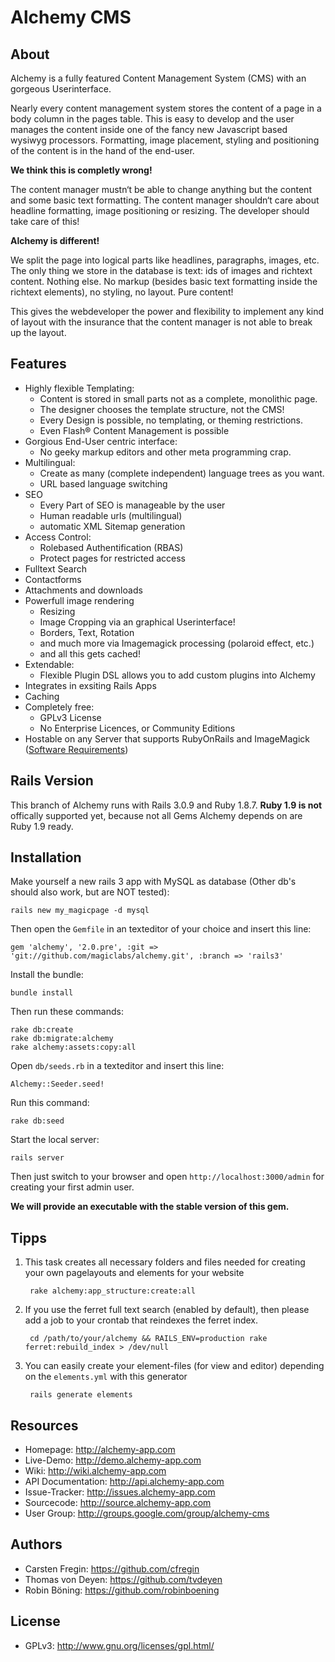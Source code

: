 Alchemy CMS
===========

About
-----

Alchemy is a fully featured Content Management System (CMS) with an gorgeous Userinterface.

Nearly every content management system stores the content of a page in a body column in the pages table. This is easy to develop and the user manages the content inside one of the fancy new Javascript based wysiwyg processors. Formatting, image placement, styling and positioning of the content is in the hand of the end-user.

__We think this is completly wrong!__

The content manager mustn‘t be able to change anything but the content and some basic text formatting. The content manager shouldn‘t care about headline formatting, image positioning or resizing. The developer should take care of this!

__Alchemy is different!__

We split the page into logical parts like headlines, paragraphs, images, etc. The only thing we store in  the database is text: ids of images and richtext content. Nothing else. No markup (besides basic text formatting inside the richtext elements), no styling, no layout. Pure content!

This gives the webdeveloper the power and flexibility to implement any kind of layout with the insurance that the content manager is not able to break up the layout.

Features
--------

- Highly flexible Templating:
  - Content is stored in small parts not as a complete, monolithic page.
  - The designer chooses the template structure, not the CMS!
  - Every Design is possible, no templating, or theming restrictions.
  - Even Flash® Content Management is possible
- Gorgious End-User centric interface:
  - No geeky markup editors and other meta programming crap.
- Multilingual:
  - Create as many (complete independent) language trees as you want.
  - URL based language switching
- SEO
  - Every Part of SEO is manageable by the user
  - Human readable urls (multilingual)
  - automatic XML Sitemap generation
- Access Control:
  - Rolebased Authentification (RBAS)
  - Protect pages for restricted access
- Fulltext Search
- Contactforms
- Attachments and downloads
- Powerfull image rendering
  - Resizing
  - Image Cropping via an graphical Userinterface!
  - Borders, Text, Rotation
  - and much more via Imagemagick processing (polaroid effect, etc.)
  - and all this gets cached!
- Extendable:
  - Flexible Plugin DSL allows you to add custom plugins into Alchemy
- Integrates in exsiting Rails Apps
- Caching
- Completely free:
  - GPLv3 License
  - No Enterprise Licences, or Community Editions
- Hostable on any Server that supports RubyOnRails and ImageMagick ([Software Requirements](https://github.com/magiclabs/alchemy/wiki/Software-Requirements))

Rails Version
-------------

This branch of Alchemy runs with Rails 3.0.9 and Ruby 1.8.7. __Ruby 1.9 is not__ offically supported yet, because not all Gems Alchemy depends on are Ruby 1.9 ready.

Installation
------------

Make yourself a new rails 3 app with MySQL as database (Other db's should also work, but are NOT tested):

    rails new my_magicpage -d mysql

Then open the `Gemfile` in an texteditor of your choice and insert this line:

    gem 'alchemy', '2.0.pre', :git => 'git://github.com/magiclabs/alchemy.git', :branch => 'rails3'

Install the bundle:

    bundle install

Then run these commands:

    rake db:create
    rake db:migrate:alchemy
    rake alchemy:assets:copy:all

Open `db/seeds.rb` in a texteditor and insert this line:

    Alchemy::Seeder.seed!

Run this command:

    rake db:seed
    
Start the local server:

    rails server

Then just switch to your browser and open `http://localhost:3000/admin` for creating your first admin user.

__We will provide an executable with the stable version of this gem.__

Tipps
-----

1. This task creates all necessary folders and files needed for creating your own pagelayouts and elements for your website

        rake alchemy:app_structure:create:all

2. If you use the ferret full text search (enabled by default), then please add a job to your crontab that reindexes the ferret index.

        cd /path/to/your/alchemy && RAILS_ENV=production rake ferret:rebuild_index > /dev/null

3. You can easily create your element-files (for view and editor) depending on the `elements.yml` with this generator

        rails generate elements

Resources
---------

* Homepage: <http://alchemy-app.com>
* Live-Demo: <http://demo.alchemy-app.com>
* Wiki: <http://wiki.alchemy-app.com>
* API Documentation: <http://api.alchemy-app.com>
* Issue-Tracker: <http://issues.alchemy-app.com>
* Sourcecode: <http://source.alchemy-app.com>
* User Group: <http://groups.google.com/group/alchemy-cms>

Authors
---------

* Carsten Fregin: <https://github.com/cfregin>
* Thomas von Deyen: <https://github.com/tvdeyen>
* Robin Böning: <https://github.com/robinboening>

License
-------

* GPLv3: <http://www.gnu.org/licenses/gpl.html/>
